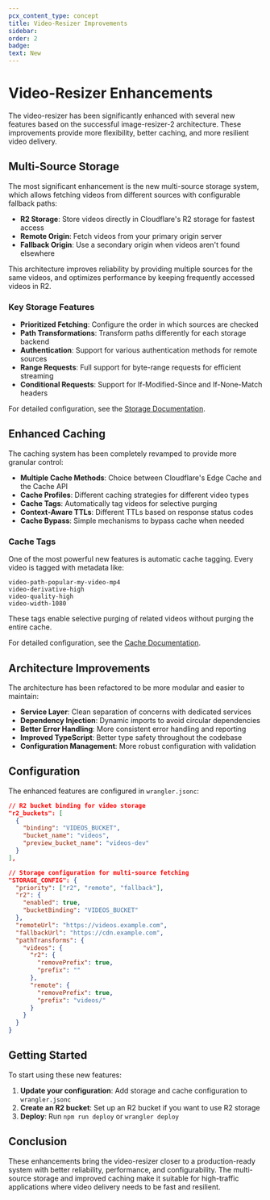 ```yaml
---
pcx_content_type: concept
title: Video-Resizer Improvements
sidebar:
order: 2
badge:
text: New
---
```


# Video-Resizer Enhancements

The video-resizer has been significantly enhanced with several new features based on the successful image-resizer-2 architecture. These improvements provide more flexibility, better caching, and more resilient video delivery.

## Multi-Source Storage

The most significant enhancement is the new multi-source storage system, which allows fetching videos from different sources with configurable fallback paths:

- **R2 Storage**: Store videos directly in Cloudflare's R2 storage for fastest access
- **Remote Origin**: Fetch videos from your primary origin server
- **Fallback Origin**: Use a secondary origin when videos aren't found elsewhere

This architecture improves reliability by providing multiple sources for the same videos, and optimizes performance by keeping frequently accessed videos in R2.

### Key Storage Features

- **Prioritized Fetching**: Configure the order in which sources are checked
- **Path Transformations**: Transform paths differently for each storage backend
- **Authentication**: Support for various authentication methods for remote sources
- **Range Requests**: Full support for byte-range requests for efficient streaming
- **Conditional Requests**: Support for If-Modified-Since and If-None-Match headers

For detailed configuration, see the [Storage Documentation](/Docs/storage.mdx).

## Enhanced Caching

The caching system has been completely revamped to provide more granular control:

- **Multiple Cache Methods**: Choice between Cloudflare's Edge Cache and the Cache API
- **Cache Profiles**: Different caching strategies for different video types
- **Cache Tags**: Automatically tag videos for selective purging
- **Context-Aware TTLs**: Different TTLs based on response status codes
- **Cache Bypass**: Simple mechanisms to bypass cache when needed

### Cache Tags

One of the most powerful new features is automatic cache tagging. Every video is tagged with metadata like:

```
video-path-popular-my-video-mp4
video-derivative-high
video-quality-high
video-width-1080
```

These tags enable selective purging of related videos without purging the entire cache.

For detailed configuration, see the [Cache Documentation](/Docs/cache.mdx).

## Architecture Improvements

The architecture has been refactored to be more modular and easier to maintain:

- **Service Layer**: Clean separation of concerns with dedicated services
- **Dependency Injection**: Dynamic imports to avoid circular dependencies
- **Better Error Handling**: More consistent error handling and reporting
- **Improved TypeScript**: Better type safety throughout the codebase
- **Configuration Management**: More robust configuration with validation

## Configuration

The enhanced features are configured in `wrangler.jsonc`:

```json
// R2 bucket binding for video storage
"r2_buckets": [
  {
    "binding": "VIDEOS_BUCKET",
    "bucket_name": "videos",
    "preview_bucket_name": "videos-dev"
  }
],

// Storage configuration for multi-source fetching
"STORAGE_CONFIG": {
  "priority": ["r2", "remote", "fallback"],
  "r2": {
    "enabled": true,
    "bucketBinding": "VIDEOS_BUCKET"
  },
  "remoteUrl": "https://videos.example.com",
  "fallbackUrl": "https://cdn.example.com",
  "pathTransforms": {
    "videos": {
      "r2": {
        "removePrefix": true,
        "prefix": ""
      },
      "remote": {
        "removePrefix": true,
        "prefix": "videos/"
      }
    }
  }
}
```

## Getting Started

To start using these new features:

1. **Update your configuration**: Add storage and cache configuration to `wrangler.jsonc`
2. **Create an R2 bucket**: Set up an R2 bucket if you want to use R2 storage
3. **Deploy**: Run `npm run deploy` or `wrangler deploy`

## Conclusion

These enhancements bring the video-resizer closer to a production-ready system with better reliability, performance, and configurability. The multi-source storage and improved caching make it suitable for high-traffic applications where video delivery needs to be fast and resilient.